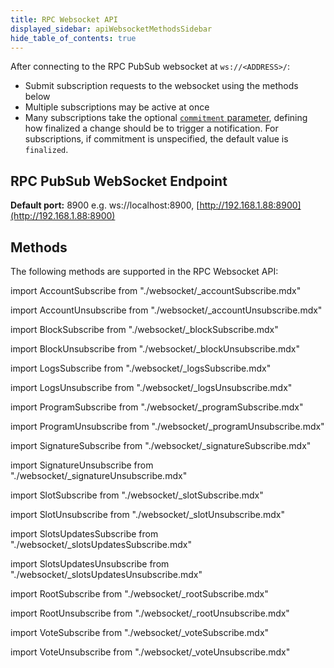 ```yaml
---
title: RPC Websocket API
displayed_sidebar: apiWebsocketMethodsSidebar
hide_table_of_contents: true
---
```


After connecting to the RPC PubSub websocket at `ws://<ADDRESS>/`:

- Submit subscription requests to the websocket using the methods below
- Multiple subscriptions may be active at once
- Many subscriptions take the optional [`commitment` parameter](/api#configuring-state-commitment), defining how finalized a change should be to trigger a notification. For subscriptions, if commitment is unspecified, the default value is `finalized`.

## RPC PubSub WebSocket Endpoint

**Default port:** 8900 e.g. ws://localhost:8900, [http://192.168.1.88:8900](http://192.168.1.88:8900)

## Methods

The following methods are supported in the RPC Websocket API:

import AccountSubscribe from "./websocket/\_accountSubscribe.mdx"

<AccountSubscribe />

import AccountUnsubscribe from "./websocket/\_accountUnsubscribe.mdx"

<AccountUnsubscribe />

import BlockSubscribe from "./websocket/\_blockSubscribe.mdx"

<BlockSubscribe />

import BlockUnsubscribe from "./websocket/\_blockUnsubscribe.mdx"

<BlockUnsubscribe />

import LogsSubscribe from "./websocket/\_logsSubscribe.mdx"

<LogsSubscribe />

import LogsUnsubscribe from "./websocket/\_logsUnsubscribe.mdx"

<LogsUnsubscribe />

import ProgramSubscribe from "./websocket/\_programSubscribe.mdx"

<ProgramSubscribe />

import ProgramUnsubscribe from "./websocket/\_programUnsubscribe.mdx"

<ProgramUnsubscribe />

import SignatureSubscribe from "./websocket/\_signatureSubscribe.mdx"

<SignatureSubscribe />

import SignatureUnsubscribe from "./websocket/\_signatureUnsubscribe.mdx"

<SignatureUnsubscribe />

import SlotSubscribe from "./websocket/\_slotSubscribe.mdx"

<SlotSubscribe />

import SlotUnsubscribe from "./websocket/\_slotUnsubscribe.mdx"

<SlotUnsubscribe />

import SlotsUpdatesSubscribe from "./websocket/\_slotsUpdatesSubscribe.mdx"

<SlotsUpdatesSubscribe />

import SlotsUpdatesUnsubscribe from "./websocket/\_slotsUpdatesUnsubscribe.mdx"

<SlotsUpdatesUnsubscribe />

import RootSubscribe from "./websocket/\_rootSubscribe.mdx"

<RootSubscribe />

import RootUnsubscribe from "./websocket/\_rootUnsubscribe.mdx"

<RootUnsubscribe />

import VoteSubscribe from "./websocket/\_voteSubscribe.mdx"

<VoteSubscribe />

import VoteUnsubscribe from "./websocket/\_voteUnsubscribe.mdx"

<VoteUnsubscribe />
